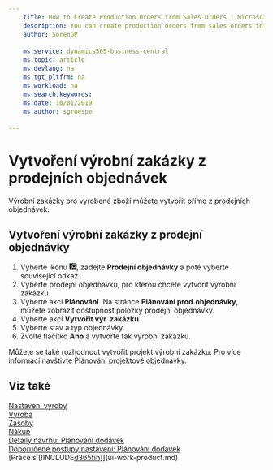 ```yaml
---
    title: How to Create Production Orders from Sales Orders | Microsoft Docs
    description: You can create production orders from sales orders in the Sales & Marketing department.
    author: SorenGP

    ms.service: dynamics365-business-central
    ms.topic: article
    ms.devlang: na
    ms.tgt_pltfrm: na
    ms.workload: na
    ms.search.keywords:
    ms.date: 10/01/2019
    ms.author: sgroespe

---
```

# Vytvoření výrobní zakázky z prodejních objednávek
Výrobní zakázky pro vyrobené zboží můžete vytvořit přímo z prodejních objednávek.

## Vytvoření výrobní zakázky z prodejní objednávky

1. Vyberte ikonu ![Žárovky, která otevře funkci Řekněte mi](media/ui-search/search_small.png "Řekněte mi, co chcete dělat"), zadejte **Prodejní objednávky** a poté vyberte související odkaz.
2. Vyberte prodejní objednávku, pro kterou chcete vytvořit výrobní zakázku.
3. Vyberte akci **Plánování**. Na stránce **Plánování prod.objednávky**, můžete zobrazit dostupnost položky prodejní objednávky.
4. Vyberte akci **Vytvořit výr. zakázku**.
5. Vyberte stav a typ objednávky.
6. Zvolte tlačítko **Ano** a vytvořte tak výrobní zakázku.

Můžete se také rozhodnout vytvořit projekt výrobní zakázku. Pro více informací navštivte [ Plánování projektové objednávky](production-how-to-plan-project-orders.md).

## Viz také
[Nastavení výroby](production-configure-production-processes.md)  
[Výroba](production-manage-manufacturing.md)  
[Zásoby](inventory-manage-inventory.md)  
[Nákup](purchasing-manage-purchasing.md)  
[Detaily návrhu: Plánování dodávek](design-details-supply-planning.md)  
[Doporučené postupy nastavení: Plánování dodávek](setup-best-practices-supply-planning.md)  
[Práce s [!INCLUDE[d365fin](includes/d365fin_md.md)]](ui-work-product.md)
